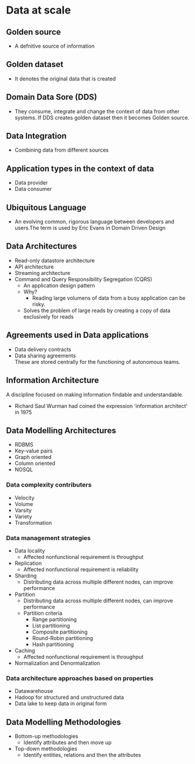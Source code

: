 # Data at scale

## Golden source
 - A defnitive source of information
## Golden dataset
 - It denotes the original data that is created
## Domain Data Sore (DDS)
 - They consume, integrate and change the context of data from other systems. If DDS creates golden dataset then it becomes Golden source.
## Data Integration
 - Combining data from different sources
## Application types in the context of data
 - Data provider
 - Data consumer
## Ubiquitous Language 
 - An evolving common, rigorous language between developers and users.The term is used by Eric Evans in Domain Driven Design

## Data Architectures
 + Read-only datastore architecture
 + API architecture
 + Streaming architecture
 + Command and Query Responsibility Segregation (CQRS) 
   - An application design pattern
   - Why? 
      * Reading large volumens of data from a busy application can be risky.
   - Solves the problem of large reads by creating a copy of data exclusively for reads
## Agreements used in Data applications
 - Data delivery contracts 
 - Data sharing agreements  
 These are stored centrally for the functioning of autonomous teams.

## Information Architecture
 A discipline focused on making information findable and understandable.
 - Richard Saul Wurman had coined the expression 'information architect' in 1975

## Data Modelling Architectures
 + RDBMS
 + Key-value pairs
 + Graph oriented
 + Column oriented
 + NOSQL
### Data complexity contributers
 + Velocity
 + Volume
 + Varsity
 + Variety
 + Transformation
### Data management strategies
 + Data locality
   - Affected nonfunctional requirement is throughput
 + Replication
   - Affected nonfunctional requirement is reliability
 + Sharding 
   - Distributing data across multiple different nodes, can improve performance
 + Partition
   * Distributing data across multiple different nodes, can improve performance
   * Partition criteria
     - Range partitioning
     - List partitioning
     - Composite partitioning
     - Round-Robin partitioning
     - Hash partitioning
 + Caching
   - Affected nonfunctional requirement is throughput
 + Normalization and Denormalization

### Data architecture approaches based on properties
 + Datawarehouse
 + Hadoop for structured and unstructured data
 + Data lake to keep data in original form

## Data Modelling Methodologies
 + Bottom-up methodologies
   - Identify attributes and then move up
 + Top-down methodologies
   - Identify entities, relations and then the attributes


